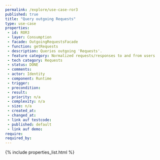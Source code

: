 ```yaml
---
permalink: /explore/use-case-ror3
published: true
title: "Query outgoing Requests"
type: use-case
properties:
 - id: ROR3
 - layer: Consumption
 - facade: OutgoingRequestsFacade
 - function: getRequests
 - description: Queries outgoing 'Requests'.
 - feature category: Normalized requests/responses to and from users
 - tech category: Requests
 - status: DONE
 - comments: 
 - actor: Identity
 - component: Runtime
 - trigger: 
 - precondition: 
 - result: 
 - priority: n/a
 - complexity: n/a
 - size: n/a
 - created_at: 
 - changed_at: 
 - link auf testcode: 
 - published: default
 - link auf demo: 
require:
required_by:
---
```

{% include properties_list.html %}
